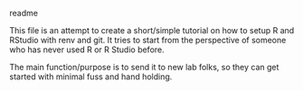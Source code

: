 readme

This file is an attempt to create a short/simple tutorial on how to setup R
and RStudio with renv and git. It tries to start from the perspective of 
someone who has never used R or R Studio before.

The main function/purpose is to send it to new lab folks, so they can get
started with minimal fuss and hand holding.
